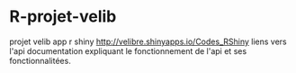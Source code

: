 # R-projet-velib
projet velib app r shiny
http://velibre.shinyapps.io/Codes_RShiny   liens vers l'api
documentation expliquant le fonctionnement de l'api et ses fonctionnalitées.
